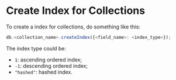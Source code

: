 # Create Index for Collections

To create a index for collections, do something like this:

  ```javascript
db.<collection_name>.createIndex({<field_name>: <index_type>});
  ```

The index type could be:
  * `1`: ascending ordered index;
  * `-1`: descending ordered index;
  * `"hashed"`: hashed index.
